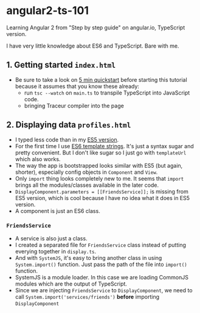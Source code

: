 # angular2-ts-101

Learning Angular 2 from "Step by step guide" on angular.io, TypeScript version.

I have very little knowledge about ES6 and TypeScript. Bare with me.

## 1. Getting started `index.html`

- Be sure to take a look on [5 min quickstart](https://angular.io/docs/js/latest/quickstart.html) before starting this tutorial because it assumes that you know these already:
	- run `tsc --watch` on `main.ts` to transpile TypeScript into JavaScript code.
	- bringing Traceur compiler into the page

## 2. Displaying data `profiles.html`

- I typed less code than in my [ES5 version](https://github.com/armno/angular2-es5-101).
- For the first time I use [ES6 template strings](https://github.com/lukehoban/es6features#template-strings). It's just a syntax sugar and pretty convenient. But I don't like sugar so I just go with `templateUrl` which also works.
- The way the app is bootstrapped looks similar with ES5 (but again, shorter), especially config objects in `Component` and `View`.
- Only `import` thing looks completely new to me. It seems that `import` brings all the modules/classes available in the later code.
- `DisplayComponent.parameters = [[FriendsService]];` is missing from ES5 version, which is cool because I have no idea what it does in ES5 version.
- A component is just an ES6 class.

### `FriendsService`

- A service is also just a class.
- I created a separated file for `FriendsService` class instead of putting everying together in `display.ts`.
- And with `SystemJS`, it's easy to bring another class in using `System.import()` function. Just pass the path of the file into `import()` function.
- SystemJS is a module loader. In this case we are loading CommonJS modules which are the output of TypeScript.
- Since we are injecting `FriendsService` to `DisplayComponent`, we need to call `System.import('services/friends')` **before** importing `DisplayComponent`
